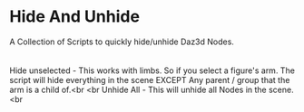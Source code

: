 # Hide And Unhide
A Collection of Scripts to quickly hide/unhide Daz3d Nodes.<br>
<br>
<br>
Hide unselected - This works with limbs. So if you select a figure's arm. The script will hide everything in the scene EXCEPT Any parent / group that the arm is a child of.<br
<br
Unhide All - This will unhide all Nodes in the scene.<br
